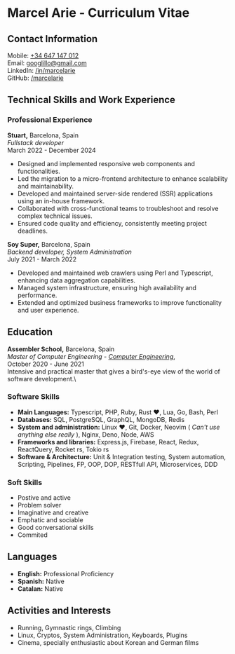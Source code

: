 # Marcel Arie - Curriculum Vitae

## Contact Information

Mobile: [+34 647 147 012](tel:+34647147012)\
Email: [googlillo@gmail.com](mailto:googlillo@gmail.com)\
LinkedIn:
[/in/marcelarie](https://www.linkedin.com/in/marcelarie)\
GitHub: [/marcelarie](https://www.github.com/marcelarie)

## Technical Skills and Work Experience

### Professional Experience

**Stuart,** Barcelona, Spain\
_Fullstack developer_\
March 2022 - December 2024

- Designed and implemented responsive web components and functionalities.
- Led the migration to a micro-frontend architecture to enhance scalability
  and maintainability.
- Developed and maintained server-side rendered (SSR) applications using an
  in-house framework.
- Collaborated with cross-functional teams to troubleshoot and resolve complex
  technical issues.
- Ensured code quality and efficiency, consistently meeting project deadlines.

**Soy Super,** Barcelona, Spain\
_Backend developer, System Administration_\
July 2021 - March 2022

- Developed and maintained web crawlers using Perl and Typescript, enhancing
  data aggregation capabilities.
- Managed system infrastructure, ensuring high availability and performance.
- Extended and optimized business frameworks to improve functionality and user
  experience.

## Education

**Assembler School,** Barcelona, Spain\
_Master of Computer Engineering -
[Computer Engineering](https://en.assemblerschool.com/home/full-stack-developer-program)_,\
October 2020 - June 2021\
Intensive and practical master that gives a bird's-eye view of the world of
software development.\\

### Software Skills

- **Main Languages:** Typescript, PHP, Ruby, Rust ❤️, Lua, Go, Bash, Perl
- **Databases:** SQL, PostgreSQL, GraphQL, MongoDB, Redis
- **System and administration:** Linux ❤️, Git, Docker, Neovim ( _Can't use anything else really_ ), Nginx,
  Deno, Node, AWS
- **Frameworks and libraries:** Express.js, Firebase, React, Redux, ReactQuery,
  Rocket rs, Tokio rs
- **Software & Architecture:** Unit & Integration testing, System automation,
  Scripting, Pipelines, FP, OOP, DOP, RESTfull API, Microservices, DDD

### Soft Skills

- Postive and active
- Problem solver
- Imaginative and creative
- Emphatic and sociable
- Good conversational skills
- Commited

## Languages

- **English:** Professional Proficiency
- **Spanish:** Native
- **Catalan:** Native

## Activities and Interests

- Running, Gymnastic rings, Climbing
- Linux, Cryptos, System Administration, Keyboards, Plugins
- Cinema, specially enthusiastic about Korean and German films
